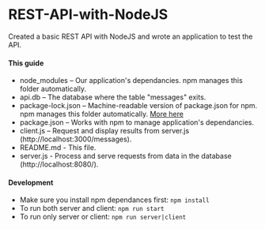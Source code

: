 # REST-API-with-NodeJS
Created a basic REST API with NodeJS and wrote an application to test the API.

#### This guide

* node_modules – Our application's dependancies. npm manages this folder automatically.
* api.db – The database where the table "messages" exits.
* package-lock.json – Machine-readable version of package.json for npm. npm manages this folder automatically. [More here](https://docs.npmjs.com/configuring-npm/package-lock-json.html#:~:text=Description,regardless%20of%20intermediate%20dependency%20updates.)
* package.json – Works with npm to manage application's dependancies.
* client.js – Request and display results from server.js (http://localhost:3000/messages).
* README.md - This file.
* server.js - Process and serve requests from data in the database  (http://localhost:8080/).

#### Development
* Make sure you install npm dependances first: `npm install`
* To run both server and client: `npm run start`
* To run only server or client: `npm run server|client`

